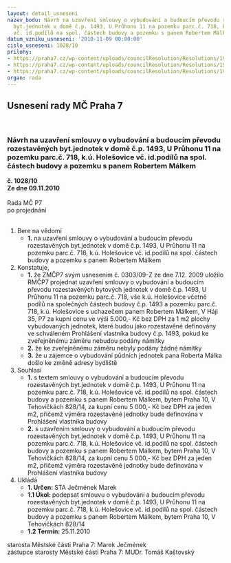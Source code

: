 ```yaml
---
layout: detail_usneseni
nazev_bodu: Návrh na uzavření smlouvy o vybudování a budoucím převodu rozestavěných
  byt.jednotek v domě č.p. 1493, U Průhonu 11 na pozemku parc.č. 718, k.ú. Holešovice
  vč. id.podílů na spol. částech budovy a pozemku s panem Robertem Málkem
datum_vzniku_usneseni: '2010-11-09 00:00:00'
cislo_usneseni: 1028/10
prilohy:
- https://praha7.cz/wp-content/uploads/councilResolution/Resolutions/19884/60-10-upruhonu11pudbyty.doc
- https://praha7.cz/wp-content/uploads/councilResolution/Resolutions/19884/60-10-0303_usn.doc
- https://praha7.cz/wp-content/uploads/councilResolution/Resolutions/19884/60-10-skmbt_60010100410470.tif
organ: rada
---
```

<div id="ucUsn_pList" class="usn">
	<span><h2>Usnesení rady MČ Praha 7 </h2>
<br></span><div class="standBody">
<span><h3>Návrh na uzavření smlouvy o vybudování a budoucím převodu rozestavěných byt.jednotek v domě č.p. 1493, U Průhonu 11 na pozemku parc.č. 718, k.ú. Holešovice vč. id.podílů na spol. částech budovy a pozemku s panem Robertem Málkem</h3></span><div class="center">
		<strong>č. 1028/10</strong><br>
	</div>
<div class="center">
		<strong>Ze dne 09.11.2010</strong><br><br>
	</div>Rada MČ P7<br> po projednání<br><br><ol>
<li>Bere na vědomí<ul><li>
<strong>1.</strong> na uzavření smlouvy o vybudování a budoucím převodu rozestavěných byt.jednotek v domě č.p. 1493, U Průhonu 11 na pozemku parc.č. 718, k.ú. Holešovice vč. id.podílů na spol. částech budovy a pozemku s panem Robertem Málkem</li></ul>
</li>
<li>Konstatuje,<ul>
<li>
<strong>1.</strong> že ZMČP7 svým usnesením č. 0303/09-Z ze dne 7.12. 2009 uložilo RMČP7 projednat uzavření smlouvy o vybudování a budoucím převodu rozestavěných bytových jednotek v domě č.p. 1493, U Průhonu 11 na pozemku parc.č. 718, vše k.ú. Holešovice včetně podílů na společných částech budovy č.p. 1493 a pozemku parc.č. 718, k.ú. Holešovice s uchazečem panem Robertem Málkem,  V Háji 35, P7 za kupní cenu ve výši 5.000,- Kč bez DPH za 1 m2 plochy vybudovaných jednotek, které budou jako rozestavěné definovány ve schváleném Prohlášení vlastníka budovy č.p. 1493, pokud ke zveřejněnému záměru nebudou podány námitky</li>
<li>
<strong>2.</strong> že ke zveřejněnému záměru nebyly podány žádné námitky</li>
<li>
<strong>3.</strong> že u zájemce o vybudování půdních jednotek pana Roberta Málka došlo ke změně adresy bydliště</li>
</ul>
</li>
<li>Souhlasí<ul>
<li>
<strong>1.</strong> s textem smlouvy o vybudování a budoucím převodu  rozestavěných byt.jednotek v domě č.p. 1493, U Průhonu 11 na pozemku parc.č. 718, k.ú. Holešovice vč. id.podílů na spol. částech budovy a pozemku s panem Robertem Málkem, bytem Praha 10, V Tehovičkách 828/14, za kupní cenu 5 000,-  Kč bez DPH za jeden m2, přičemž výměra rozestavěné jednotky bude definována v Prohlášení vlastníka budovy</li>
<li>
<strong>2.</strong> s uzavřením smlouvy o vybudování a budoucím převodu rozestavěných byt.jednotek v domě č.p. 1493, U Průhonu 11 na pozemku parc.č. 718, k.ú. Holešovice vč. id.podílů na spol. částech budovy a pozemku s panem Robertem Málkem, bytem Praha 10, V Tehovičkách 828/14, za kupní cenu 5 000,-  Kč bez DPH za jeden m2, přičemž výměra rozestavěné jednotky bude definována v Prohlášení vlastníka budovy</li>
</ul>
</li>
<li>Ukládá<ul>
<li>
<strong>1. Určen: </strong>STA Ječmének Marek</li>
<li>
<strong>1.1 Úkol: </strong>podepsat smlouvu o vybudování a budoucím převodu rozestavěných byt.jednotek v domě č.p. 1493, U Průhonu 11 na pozemku parc.č. 718, k.ú. Holešovice vč. id.podílů na spol. částech budovy a pozemku s panem Robertem Málkem, bytem Praha 10, V Tehovičkách 828/14</li>
<li>
<strong>1.2 Termín: </strong>25.11.2010</li>
</ul>
</li>
</ol>starosta Městské části Praha 7: Marek Ječmének<br>zástupce starosty Městské části Praha 7: MUDr. Tomáš Kaštovský 
</div>
</div>